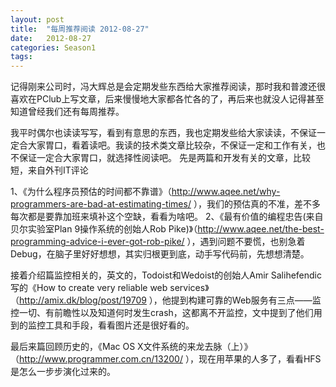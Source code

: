 ```yaml
---
layout: post
title:  "每周推荐阅读 2012-08-27"
date:   2012-08-27
categories: Season1
tags:
---
```


记得刚来公司时，冯大辉总是会定期发些东西给大家推荐阅读，那时我和普渡还很喜欢在PClub上写文章，后来慢慢地大家都各忙各的了，再后来也就没人记得甚至知道曾经我们还有每周推荐。

我平时偶尔也读读写写，看到有意思的东西，我也定期发些给大家读读，不保证一定合大家胃口，看着读吧。我读的技术类文章比较杂，不保证一定和工作有关，也不保证一定合大家胃口，就选择性阅读吧。
先是两篇和开发有关的文章，比较短，来自外刊IT评论

1、《为什么程序员预估的时间都不靠谱》（http://www.aqee.net/why-programmers-are-bad-at-estimating-times/ ），我们的预估真的不准，差不多每次都是要靠加班来填补这个空缺，看看为啥吧。
2、《最有价值的编程忠告(来自贝尔实验室Plan 9操作系统的创始人Rob Pike)》（http://www.aqee.net/the-best-programming-advice-i-ever-got-rob-pike/ ），遇到问题不要慌，也别急着Debug，在脑子里好好想想，其实归根更到底，动手写代码前，先想想清楚。

接着介绍篇监控相关的，英文的，Todoist和Wedoist的创始人Amir Salihefendic写的《How to create very reliable web services》（http://amix.dk/blog/post/19709 ），他提到构建可靠的Web服务有三点——监控一切、有前瞻性以及知道何时发生crash，这都离不开监控，文中提到了他们用到的监控工具和手段，看看图片还是很好看的。

最后来篇回顾历史的，《Mac OS X文件系统的来龙去脉（上）》（http://www.programmer.com.cn/13200/ ），现在用苹果的人多了，看看HFS是怎么一步步演化过来的。
 